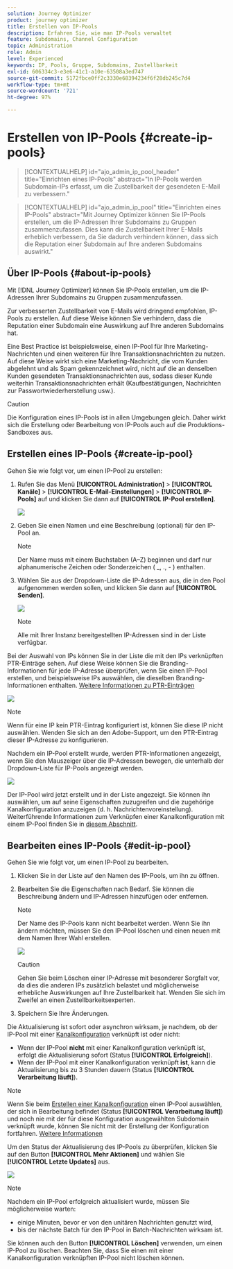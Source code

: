 ```yaml
---
solution: Journey Optimizer
product: journey optimizer
title: Erstellen von IP-Pools
description: Erfahren Sie, wie man IP-Pools verwaltet
feature: Subdomains, Channel Configuration
topic: Administration
role: Admin
level: Experienced
keywords: IP, Pools, Gruppe, Subdomains, Zustellbarkeit
exl-id: 606334c3-e3e6-41c1-a10e-63508a3ed747
source-git-commit: 5172fbce0ff2c3330e68394234f6f28db245c7d4
workflow-type: tm+mt
source-wordcount: '721'
ht-degree: 97%

---
```


# Erstellen von IP-Pools {#create-ip-pools}

>[!CONTEXTUALHELP]
>id="ajo_admin_ip_pool_header"
>title="Einrichten eines IP-Pools"
>abstract="In IP-Pools werden Subdomain-IPs erfasst, um die Zustellbarkeit der gesendeten E-Mail zu verbessern."

>[!CONTEXTUALHELP]
>id="ajo_admin_ip_pool"
>title="Einrichten eines IP-Pools"
>abstract="Mit Journey Optimizer können Sie IP-Pools erstellen, um die IP-Adressen Ihrer Subdomains zu Gruppen zusammenzufassen. Dies kann die Zustellbarkeit Ihrer E-Mails erheblich verbessern, da Sie dadurch verhindern können, dass sich die Reputation einer Subdomain auf Ihre anderen Subdomains auswirkt."

## Über IP-Pools {#about-ip-pools}

Mit [!DNL Journey Optimizer] können Sie IP-Pools erstellen, um die IP-Adressen Ihrer Subdomains zu Gruppen zusammenzufassen.

Zur verbesserten Zustellbarkeit von E-Mails wird dringend empfohlen, IP-Pools zu erstellen. Auf diese Weise können Sie verhindern, dass die Reputation einer Subdomain eine Auswirkung auf Ihre anderen Subdomains hat.

Eine Best Practice ist beispielsweise, einen IP-Pool für Ihre Marketing-Nachrichten und einen weiteren für Ihre Transaktionsnachrichten zu nutzen. Auf diese Weise wirkt sich eine Marketing-Nachricht, die vom Kunden abgelehnt und als Spam gekennzeichnet wird, nicht auf die an denselben Kunden gesendeten Transaktionsnachrichten aus, sodass dieser Kunde weiterhin Transaktionsnachrichten erhält (Kaufbestätigungen, Nachrichten zur Passwortwiederherstellung usw.).

>[!CAUTION]
>
>Die Konfiguration eines IP-Pools ist in allen Umgebungen gleich. Daher wirkt sich die Erstellung oder Bearbeitung von IP-Pools auch auf die Produktions-Sandboxes aus.

## Erstellen eines IP-Pools {#create-ip-pool}

Gehen Sie wie folgt vor, um einen IP-Pool zu erstellen:

1. Rufen Sie das Menü **[!UICONTROL Administration]** > **[!UICONTROL Kanäle]** > **[!UICONTROL E-Mail-Einstellungen]** > **[!UICONTROL IP-Pools]** auf und klicken Sie dann auf **[!UICONTROL IP-Pool erstellen]**.

   ![](assets/ip-pool-create.png)

1. Geben Sie einen Namen und eine Beschreibung (optional) für den IP-Pool an.

   >[!NOTE]
   >
   >Der Name muss mit einem Buchstaben (A–Z) beginnen und darf nur alphanumerische Zeichen oder Sonderzeichen ( _, ., - ) enthalten.

1. Wählen Sie aus der Dropdown-Liste die IP-Adressen aus, die in den Pool aufgenommen werden sollen, und klicken Sie dann auf **[!UICONTROL Senden]**.

   ![](assets/ip-pool-config.png)

   >[!NOTE]
   >
   >Alle mit Ihrer Instanz bereitgestellten IP-Adressen sind in der Liste verfügbar.

Bei der Auswahl von IPs können Sie in der Liste die mit den IPs verknüpften PTR-Einträge sehen. Auf diese Weise können Sie die Branding-Informationen für jede IP-Adresse überprüfen, wenn Sie einen IP-Pool erstellen, und beispielsweise IPs auswählen, die dieselben Branding-Informationen enthalten. [Weitere Informationen zu PTR-Einträgen](ptr-records.md)

![](assets/ip-pool-ptr-record.png)

>[!NOTE]
>
>Wenn für eine IP kein PTR-Eintrag konfiguriert ist, können Sie diese IP nicht auswählen. Wenden Sie sich an den Adobe-Support, um den PTR-Eintrag dieser IP-Adresse zu konfigurieren.<!--Now this only happens when first subdomain delegated to Adobe is with CNAME method.-->

Nachdem ein IP-Pool erstellt wurde, werden PTR-Informationen angezeigt, wenn Sie den Mauszeiger über die IP-Adressen bewegen, die unterhalb der Dropdown-Liste für IP-Pools angezeigt werden.

![](assets/ip-pool-ptr-record-tooltip.png)

Der IP-Pool wird jetzt erstellt und in der Liste angezeigt. Sie können ihn auswählen, um auf seine Eigenschaften zuzugreifen und die zugehörige Kanalkonfiguration anzuzeigen (d. h. Nachrichtenvoreinstellung). Weiterführende Informationen zum Verknüpfen einer Kanalkonfiguration mit einem IP-Pool finden Sie in [diesem Abschnitt](channel-surfaces.md).

## Bearbeiten eines IP-Pools {#edit-ip-pool}

Gehen Sie wie folgt vor, um einen IP-Pool zu bearbeiten.

1. Klicken Sie in der Liste auf den Namen des IP-Pools, um ihn zu öffnen.

1. Bearbeiten Sie die Eigenschaften nach Bedarf. Sie können die Beschreibung ändern und IP-Adressen hinzufügen oder entfernen.

   >[!NOTE]
   >
   >Der Name des IP-Pools kann nicht bearbeitet werden. Wenn Sie ihn ändern möchten, müssen Sie den IP-Pool löschen und einen neuen mit dem Namen Ihrer Wahl erstellen.

   ![](assets/ip-pool-edit.png)

   >[!CAUTION]
   >
   >Gehen Sie beim Löschen einer IP-Adresse mit besonderer Sorgfalt vor, da dies die anderen IPs zusätzlich belastet und möglicherweise erhebliche Auswirkungen auf Ihre Zustellbarkeit hat. Wenden Sie sich im Zweifel an einen Zustellbarkeitsexperten.

1. Speichern Sie Ihre Änderungen.

Die Aktualisierung ist sofort oder asynchron wirksam, je nachdem, ob der IP-Pool mit einer [Kanalkonfiguration](channel-surfaces.md) verknüpft ist oder nicht:

* Wenn der IP-Pool **nicht** mit einer Kanalkonfiguration verknüpft ist, erfolgt die Aktualisierung sofort (Status **[!UICONTROL Erfolgreich]**).
* Wenn der IP-Pool mit einer Kanalkonfiguration verknüpft **ist**, kann die Aktualisierung bis zu 3 Stunden dauern (Status **[!UICONTROL Verarbeitung läuft]**).

>[!NOTE]
>
>Wenn Sie beim [Erstellen einer Kanalkonfiguration](channel-surfaces.md#create-channel-surface) einen IP-Pool auswählen, der sich in Bearbeitung befindet (Status **[!UICONTROL Verarbeitung läuft]**) und noch nie mit der für diese Konfiguration ausgewählten Subdomain verknüpft wurde, können Sie nicht mit der Erstellung der Konfiguration fortfahren. [Weitere Informationen](channel-surfaces.md#subdomains-and-ip-pools)

Um den Status der Aktualisierung des IP-Pools zu überprüfen, klicken Sie auf den Button **[!UICONTROL Mehr Aktionen]** und wählen Sie **[!UICONTROL Letzte Updates]** aus.

![](assets/ip-pool-recent-update.png)

>[!NOTE]
>
>Nachdem ein IP-Pool erfolgreich aktualisiert wurde, müssen Sie möglicherweise warten:
>* einige Minuten, bevor er von den unitären Nachrichten genutzt wird,
>* bis der nächste Batch für den IP-Pool in Batch-Nachrichten wirksam ist.

Sie können auch den Button **[!UICONTROL Löschen]** verwenden, um einen IP-Pool zu löschen. Beachten Sie, dass Sie einen mit einer Kanalkonfiguration verknüpften IP-Pool nicht löschen können.

